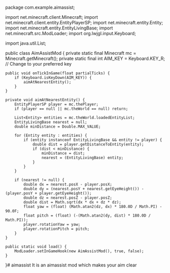 package com.example.aimassist;

import net.minecraft.client.Minecraft;
import net.minecraft.client.entity.EntityPlayerSP;
import net.minecraft.entity.Entity;
import net.minecraft.entity.EntityLivingBase;
import net.minecraft.src.ModLoader;
import org.lwjgl.input.Keyboard;

import java.util.List;

public class AimAssistMod {
    private static final Minecraft mc = Minecraft.getMinecraft();
    private static final int AIM_KEY = Keyboard.KEY_R; // Change to your preferred key

    public void onTickInGame(float partialTicks) {
        if (Keyboard.isKeyDown(AIM_KEY)) {
            aimAtNearestEntity();
        }
    }

    private void aimAtNearestEntity() {
        EntityPlayerSP player = mc.thePlayer;
        if (player == null || mc.theWorld == null) return;

        List<Entity> entities = mc.theWorld.loadedEntityList;
        EntityLivingBase nearest = null;
        double minDistance = Double.MAX_VALUE;

        for (Entity entity : entities) {
            if (entity instanceof EntityLivingBase && entity != player) {
                double dist = player.getDistanceToEntity(entity);
                if (dist < minDistance) {
                    minDistance = dist;
                    nearest = (EntityLivingBase) entity;
                }
            }
        }

        if (nearest != null) {
            double dx = nearest.posX - player.posX;
            double dy = (nearest.posY + nearest.getEyeHeight()) - (player.posY + player.getEyeHeight());
            double dz = nearest.posZ - player.posZ;
            double dist = Math.sqrt(dx * dx + dz * dz);
            float yaw = (float) (Math.atan2(dz, dx) * 180.0D / Math.PI) - 90.0F;
            float pitch = (float) (-(Math.atan2(dy, dist) * 180.0D / Math.PI));
            player.rotationYaw = yaw;
            player.rotationPitch = pitch;
        }
    }

    public static void load() {
        ModLoader.setInGameHook(new AimAssistMod(), true, false);
    }
}# aimassist
It is an aimassist mod which makes your aim clear 

